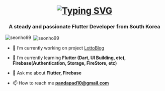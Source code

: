 
<h1 align="center"><a href="https://git.io/typing-svg"><img src="https://readme-typing-svg.demolab.com?font=Sour+Gummy&size=37&pause=1000&color=000000&width=435&lines=Hi+I'm+Flutter+Developer+!;Thanks+for+visiting+GitHub" alt="Typing SVG" /></a></h1>
<h3 align="center">A steady and passionate Flutter Developer from South Korea</h3>

<p><img align="left" src="https://github-readme-stats.vercel.app/api/top-langs?username=seonho99&show_icons=true&locale=en&layout=compact" alt="seonho99" /></p>

<p>&nbsp;<img align="center" src="https://github-readme-stats.vercel.app/api?username=seonho99&show_icons=true&locale=en" alt="seonho99" /></p>



- 🔭 I’m currently working on project [LottoBlog](https://github.com/seonho99/lottoblog)

- 🌱 I’m currently learning **Flutter (Dart, UI Building, etc), Firebase(Authentication, Storage, FireStore, etc)**

- 💬 Ask me about **Flutter, Firebase**

- 📫 How to reach me **pandapad10@gmail.com**


